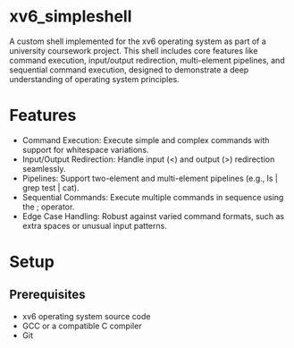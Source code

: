 # xv6_simpleshell
A custom shell implemented for the xv6 operating system as part of a university coursework project. This shell includes core features like command execution, input/output redirection, multi-element pipelines, and sequential command execution, designed to demonstrate a deep understanding of operating system principles.

# Features
* Command Execution: Execute simple and complex commands with support for whitespace variations.
* Input/Output Redirection: Handle input (<) and output (>) redirection seamlessly.
* Pipelines: Support two-element and multi-element pipelines (e.g., ls | grep test | cat).
* Sequential Commands: Execute multiple commands in sequence using the ; operator.
* Edge Case Handling: Robust against varied command formats, such as extra spaces or unusual input patterns.

# Setup
## Prerequisites  
* xv6 operating system source code  
* GCC or a compatible C compiler  
* Git  

